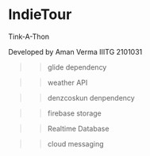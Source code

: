 # IndieTour
Tink-A-Thon

Developed by Aman Verma IIITG 2101031

>>glide dependency

>>weather API

>>denzcoskun denpendency

>>firebase storage

>>Realtime Database

>>cloud messaging
